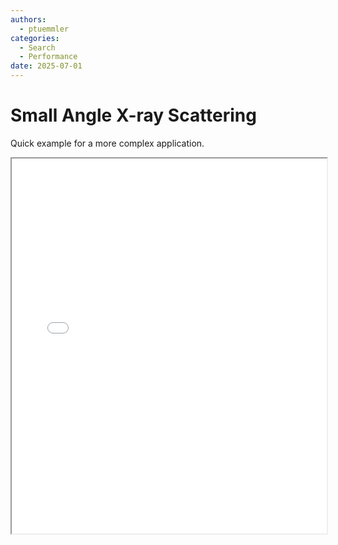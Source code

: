 ```yaml
---
authors:
  - ptuemmler
categories:
  - Search
  - Performance
date: 2025-07-01
---
```


# Small Angle X-ray Scattering
Quick example for a more complex application.
<!-- more -->

<div>
    <iframe src={{app_html()}} width="100%" height="600px"></iframe>
</div>